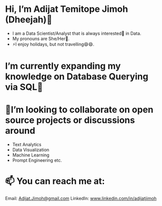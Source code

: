 #  Hi, I’m Adijat Temitope Jimoh (Dheejah)👋

- I am a Data Scientist/Analyst that is always interested👀 in Data.
- My pronouns are She/Her💞️.
- ⚡I enjoy holidays, but not travelling😄😄.

# I’m currently expanding my knowledge on Database Querying via SQL🌱

# 💞️I’m looking to collaborate on open source projects or discussions around 
- Text Analytics 
- Data Visualization
- Machine Learning
- Prompt Engineering etc.
  
# 📫 You can reach me at:
Email: Adijat.Jimoh@gmail.com
LinkedIn: www.linkedin.com/in/adijatjimoh


  


<!---
Dheejah/Dheejah is a ✨ special ✨ repository because its `README.md` (this file) appears on your GitHub profile.
You can click the Preview link to take a look at your changes.
--->
